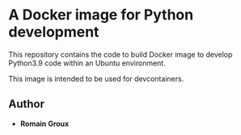 A Docker image for Python development
=====================================

This repository contains the code to build Docker image to develop Python3.9 code within an Ubuntu environment. 

This image is intended to be used for devcontainers.

## Author

* **Romain Groux**

